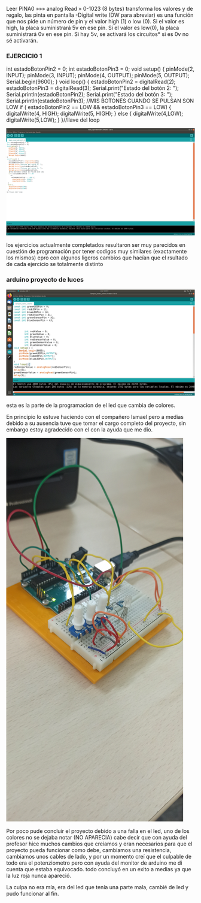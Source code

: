 Leer PINA0
            »»» analog Read » 0-1023 (8 bytes)
transforma los valores
                       y 
                         de regalo, las pinta en pantalla
-Digital write (DW para abreviar) es una función que nos pide un número de pin y el valor high (1) o low (0).
Si el valor es high, la placa suministrará 5v en ese pin.
Si el valor es low(0), la placa suministrará 0v en ese pin.
Si hay 5v, se activará los circuitos* si es 0v no sé activarán.

### EJERCICI0 1

int estadoBotonPin2 = 0;
int estadoBotonPin3 = 0;
void setup() {
  pinMode(2, INPUT);
  pinMode(3, INPUT);
  pinMode(4, OUTPUT);
  pinMode(5, OUTPUT);
  Serial.begin(9600);
}
void loop() {
  estadoBotonPin2 = digitalRead(2);
  estadoBotonPin3 = digitalRead(3);
  Serial.print("Estado del botón 2: ");
  Serial.println(estadoBotonPin2);
  Serial.print("Estado del botón 3: ");
  Serial.println(estadoBotonPin3); 
  //MIS BOTONES CUANDO SE PULSAN SON LOW
  if ( estadoBotonPin2 == LOW
    &&
     estadoBotonPin3 == LOW) {
      digitalWrite(4, HIGH);
      digitalWrite(5, HIGH);
 }
 else {
  digitalWrite(4,LOW);
  digitalWrite(5,LOW);
 }
}//llave del loop


![](https://github.com/Samael696/arduino/blob/main/Captura%20de%20pantalla%20de%202021-11-03%2013-07-26.png?raw=true)

los ejercicios actualmente completados resultaron ser muy parecidos en cuestión de programación por tener codigos muy similares (exactamente los mismos) epro con algunos ligeros cambios que hacían que el rsultado de cada ejercicio se totalmente distinto

### arduino proyecto de luces

![](https://github.com/Samael696/arduino/blob/main/Captura%20de%20pantalla%20de%202021-11-09%2012-34-21.png?raw=true)

esta es la parte de la programacion de el led que cambia de colores.

En principio lo estuve haciendo con el compañero Ismael pero a medias debido a su ausencia tuve que tomar el cargo completo del proyecto, sin embargo estoy agradecido con el con la ayuda que me dio.


![](https://github.com/Samael696/arduino/blob/main/IMG_20211109_135149.jpg?raw=true)


Por poco pude concluir el proyecto debido a una falla en el led, uno de los colores no se dejaba notar (NO APARECIA) cabe decir que con ayuda del profesor hice muchos cambios que creiamos y eran necesarios para que el proyecto pueda funcionar como debe, cambiamos una resistencia, cambiamos unos cables de lado, y por un momento creí que el culpable de todo era el potenziometro pero con ayuda del monitor de arduino me di cuenta que estaba equivocado.
todo concluyó en un exito a medias ya que la luz roja nunca apareció.

La culpa no era mía, era del led que tenía una parte mala, cambié de led y pudo funcionar al fin. 








